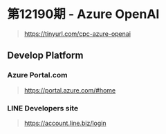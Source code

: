 # 第12190期 - Azure OpenAI
> https://tinyurl.com/cpc-azure-openai

## Develop Platform
### Azure Portal.com
> https://portal.azure.com/#home

### LINE Developers site
> https://account.line.biz/login
